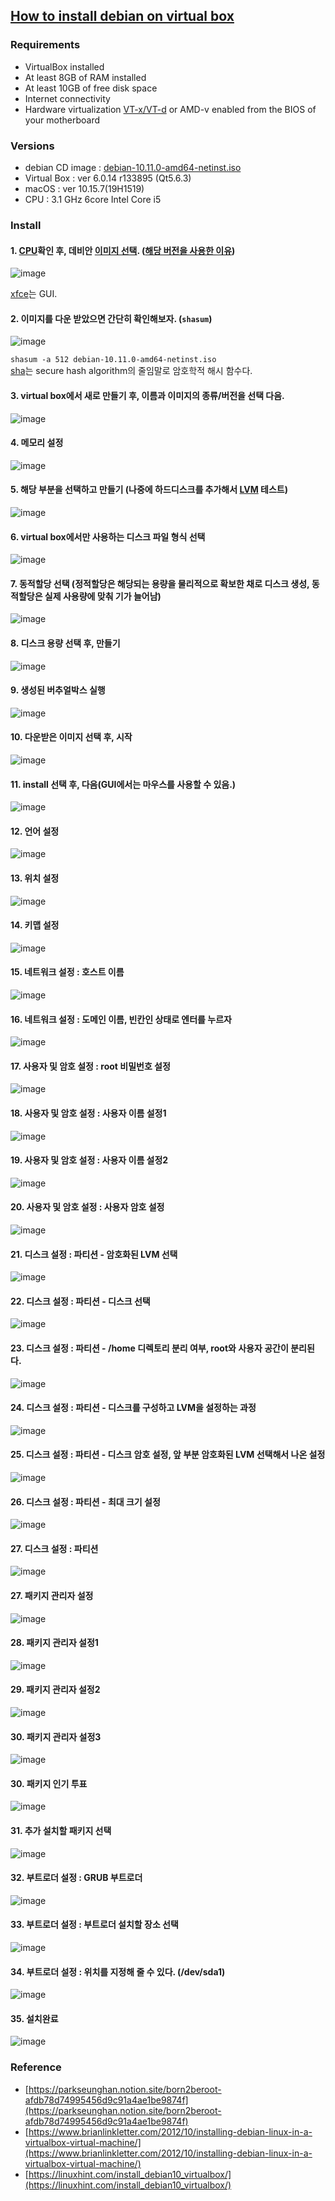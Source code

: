 ## [How to install debian on virtual box](https://www.debian.org/releases/stable/amd64/index.en.html)
### **Requirements**
- VirtualBox installed
- At least 8GB of RAM installed
- At least 10GB of free disk space
- Internet connectivity
- Hardware virtualization [VT-x/VT-d](https://hoseong511.github.io/CS/OS/virtual) or AMD-v enabled from the BIOS of your motherboard

### **Versions**
- debian CD image : [debian-10.11.0-amd64-netinst.iso](https://www.debian.org/CD/netinst/index.ko.html)
- Virtual Box : ver 6.0.14 r133895 (Qt5.6.3)
- macOS : ver 10.15.7(19H1519)
- CPU : 3.1 GHz 6core Intel Core i5

### **Install**
#### 1. [CPU](https://hoseong511.github.io/CS/OS/cpu)확인 후, 데비안 [이미지 선택](https://cdimage.debian.org/cdimage/archive/10.11.0/amd64/iso-cd/). ([해당 버전을 사용한 이유](https://ko.wikipedia.org/wiki/%EB%8D%B0%EB%B9%84%EC%95%88#%EB%B0%B0%ED%8F%AC_%EC%97%AD%EC%82%AC))   
![image](https://user-images.githubusercontent.com/62678380/145513483-a82d4334-2da9-4d74-99da-c79cb9d68318.png)   

[xfce](https://ko.wikipedia.org/wiki/Xfce)는 GUI.

#### 2. 이미지를 다운 받았으면 간단히 확인해보자. (`shasum`)   
![image](https://user-images.githubusercontent.com/62678380/145515099-3e28e2ba-621e-49c8-8e24-5f9a37228c39.png)
	   
`shasum -a 512 debian-10.11.0-amd64-netinst.iso`   
[sha](https://ko.wikipedia.org/wiki/SHA)는 secure hash algorithm의 줄임말로 암호학적 해시 함수다.
#### 3. virtual box에서 새로 만들기 후, 이름과 이미지의 종류/버전을 선택 다음.   
![image](https://user-images.githubusercontent.com/62678380/145515981-da1dcb54-4cc8-4cb6-b71a-6cfca30a51af.png)
	
#### 4. 메모리 설정   
![image](https://user-images.githubusercontent.com/62678380/145516623-c4188a96-8e43-4fc8-81c7-6b02d37a56a6.png)

#### 5. 해당 부분을 선택하고 만들기 (나중에 하드디스크를 추가해서 [LVM](https://hoseong511.github.io/CS/OS/lvm#%EA%B8%B0%EC%A1%B4-lv%EC%97%90-%EC%9A%A9%EB%9F%89%EC%B6%94%EA%B0%80%ED%95%98%EA%B8%B0) 테스트)   
![image](https://user-images.githubusercontent.com/62678380/145516834-e2e380ba-0914-4e55-a746-db452b91f4f4.png)

#### 6. virtual box에서만 사용하는 디스크 파일 형식 선택   
![image](https://user-images.githubusercontent.com/62678380/145517110-6fd0cd0e-eea3-4f33-ad9b-6b0346c80bf8.png)

#### 7. 동적할당 선택 (정적할당은 해당되는 용량을 물리적으로 확보한 채로 디스크 생성, 동적할당은 실제 사용량에 맞춰 기가 늘어남)   
![image](https://user-images.githubusercontent.com/62678380/145517717-a1a8afdf-028f-42a9-8e79-cd3ae0dca41a.png)

#### 8. 디스크 용량 선택 후, 만들기    
![image](https://user-images.githubusercontent.com/62678380/145518112-82b84a8e-f40a-4583-af2c-a0ba7387352e.png)

#### 9. 생성된 버추얼박스 실행   
![image](https://user-images.githubusercontent.com/62678380/145518275-82811263-9e10-4313-b7c9-c11ee0ac46e0.png)

#### 10. 다운받은 이미지 선택 후, 시작    
![image](https://user-images.githubusercontent.com/62678380/145518453-12954825-46fb-4cb3-a574-1c00d1973959.png)   

#### 11. install 선택 후, 다음(GUI에서는 마우스를 사용할 수 있음.)   
![image](https://user-images.githubusercontent.com/62678380/145519059-bfbac082-cc11-4a59-a716-24dc932d1ff1.png)   

#### 12. 언어 설정   
![image](https://user-images.githubusercontent.com/62678380/145526338-4f4bd528-0c81-451e-97ed-9c7ef863e747.png)   

#### 13. 위치 설정   
![image](https://user-images.githubusercontent.com/62678380/145526406-d0fbdc8e-7c71-4a0c-bf2b-e103a27650fa.png)   

#### 14. 키맵 설정   
![image](https://user-images.githubusercontent.com/62678380/145526465-ac88d0d5-7f27-4402-a52d-0174c734a0f8.png)   

#### 15. 네트워크 설정 : 호스트 이름   
![image](https://user-images.githubusercontent.com/62678380/145526844-c4bc8b1d-607c-4ff5-a654-6384e62ec583.png)   

#### 16. 네트워크 설정 : 도메인 이름, 빈칸인 상태로 엔터를 누르자  
![image](https://user-images.githubusercontent.com/62678380/145526978-30cbb433-ef04-41a9-be2a-32f424dbbe3b.png)   

#### 17. 사용자 및 암호 설정 : root 비밀번호 설정   
![image](https://user-images.githubusercontent.com/62678380/145527260-eab9fccf-3fc2-4108-891c-266f11703e02.png)   

#### 18. 사용자 및 암호 설정 : 사용자 이름 설정1   
![image](https://user-images.githubusercontent.com/62678380/145527633-2c1481cf-0144-4f2b-951f-a52bad5d27df.png)   

#### 19. 사용자 및 암호 설정 : 사용자 이름 설정2   
![image](https://user-images.githubusercontent.com/62678380/145527857-906c3538-35a4-4460-afa6-4a4a7ce2417b.png)   
	
#### 20. 사용자 및 암호 설정 : 사용자 암호 설정  
![image](https://user-images.githubusercontent.com/62678380/145527902-647e4cf4-edca-4129-ac6d-3ed8cb84e639.png)   

#### 21. 디스크 설정 : 파티션 - 암호화된 LVM 선택  
![image](https://user-images.githubusercontent.com/62678380/145528278-5e3cceda-9f8e-4e74-bff9-c4b0dabda8a6.png)   

#### 22. 디스크 설정 : 파티션 - 디스크 선택   
![image](https://user-images.githubusercontent.com/62678380/145528763-ba1bad63-ba9e-43ab-8fb0-4ea1e68a0fe2.png)   

#### 23. 디스크 설정 : 파티션 - /home 디렉토리 분리 여부, root와 사용자 공간이 분리된다.   
![image](https://user-images.githubusercontent.com/62678380/145528867-1e143ed5-d793-4a85-9437-17a3d4456ef9.png)   

#### 24. 디스크 설정 : 파티션 - 디스크를 구성하고 LVM을 설정하는 과정   
![image](https://user-images.githubusercontent.com/62678380/145529049-bf092960-72f5-414a-97e3-1efe3cb9f5b7.png)   

#### 25. 디스크 설정 : 파티션 - 디스크 암호 설정, 앞 부분 암호화된 LVM 선택해서 나온 설정   
![image](https://user-images.githubusercontent.com/62678380/145529049-bf092960-72f5-414a-97e3-1efe3cb9f5b7.png)   

#### 26. 디스크 설정 : 파티션 - 최대 크기 설정  
![image](https://user-images.githubusercontent.com/62678380/145525232-8961bb9e-fadc-4a41-b209-4f89c7bcfb4c.png)   


#### 27. 디스크 설정 : 파티션   
![image](https://user-images.githubusercontent.com/62678380/145523668-a33a448f-28bd-4487-8be9-affc6b3c315a.png)   


#### 27. 패키지 관리자 설정   
![image](https://user-images.githubusercontent.com/62678380/145530090-b434826d-e394-41c0-b9ba-7c311cd3ecf2.png)   

#### 28. 패키지 관리자 설정1   
![image](https://user-images.githubusercontent.com/62678380/145523416-12080f54-d7ae-4a4a-83fa-bf7b2036fc8f.png)   

#### 29. 패키지 관리자 설정2   
![image](https://user-images.githubusercontent.com/62678380/145523434-6063bd30-7299-4229-9b65-4c823a38a2d2.png)   

#### 30. 패키지 관리자 설정3    
![image](https://user-images.githubusercontent.com/62678380/145525465-38db8354-675e-4a4a-8ca6-30198bc06e97.png)   

#### 30. 패키지 인기 투표   
![image](https://user-images.githubusercontent.com/62678380/145523562-34b108a3-128c-4f00-950f-6eb003ed72bf.png) 

#### 31. 추가 설치할 패키지 선택   
![image](https://user-images.githubusercontent.com/62678380/145525960-874b449d-39dd-4795-91e5-192d397e4035.png) 

#### 32. 부트로더 설정 : GRUB 부트로더  
![image](https://user-images.githubusercontent.com/62678380/145525743-6264ca06-7160-47aa-b406-e382c6f7cef4.png)  

#### 33. 부트로더 설정 : 부트로더 설치할 장소 선택  
![image](https://user-images.githubusercontent.com/62678380/145524821-e88a816c-f312-4cb1-91c2-23ea6709ae73.png)   

#### 34. 부트로더 설정 : 위치를 지정해 줄 수 있다. (/dev/sda1)  
![image](https://user-images.githubusercontent.com/62678380/145524787-aa0a54c5-cf2b-4ff3-9d18-b71c04e9a8b6.png)   

#### 35. 설치완료   
![image](https://user-images.githubusercontent.com/62678380/145524230-62584fc7-0ee0-49d4-9b05-074d6fe1fc3d.png)  
	

### **Reference**
- [https://parkseunghan.notion.site/born2beroot-afdb78d74995456d9c91a4ae1be9874f](https://parkseunghan.notion.site/born2beroot-afdb78d74995456d9c91a4ae1be9874f)
- [https://www.brianlinkletter.com/2012/10/installing-debian-linux-in-a-virtualbox-virtual-machine/](https://www.brianlinkletter.com/2012/10/installing-debian-linux-in-a-virtualbox-virtual-machine/)
- [https://linuxhint.com/install_debian10_virtualbox/](https://linuxhint.com/install_debian10_virtualbox/)
